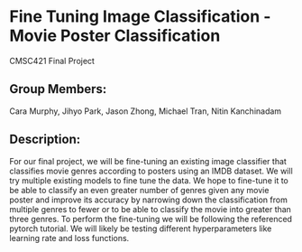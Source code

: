 # Fine Tuning Image Classification - Movie Poster Classification
CMSC421 Final Project

## Group Members:
Cara Murphy, Jihyo Park, Jason Zhong, Michael Tran, Nitin Kanchinadam

## Description:
For our final project, we will be fine-tuning an existing image classifier that classifies movie genres according to posters using an IMDB dataset. We will try multiple existing models to fine tune the data. We hope to fine-tune it to be able to classify an even greater number of genres given any movie poster and improve its accuracy by narrowing down the classification from multiple genres to fewer or to be able to classify the movie into greater than three genres. To perform the fine-tuning we will be following the referenced pytorch tutorial. We will likely be testing different hyperparameters like learning rate and loss functions.


